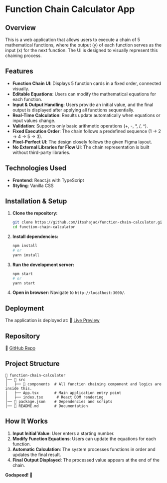 # Function Chain Calculator App

## Overview
This is a web application that allows users to execute a chain of 5 mathematical functions, where the output (y) of each function serves as the input (x) for the next function. The UI is designed to visually represent this chaining process.

## Features
- **Function Chain UI**: Displays 5 function cards in a fixed order, connected visually.
- **Editable Equations**: Users can modify the mathematical equations for each function.
- **Input & Output Handling**: Users provide an initial value, and the final output is displayed after applying all functions sequentially.
- **Real-Time Calculation**: Results update automatically when equations or input values change.
- **Validation**: Supports only basic arithmetic operations (+, -, *, /, ^).
- **Fixed Execution Order**: The chain follows a predefined sequence (1 → 2 → 4 → 5 → 3).
- **Pixel-Perfect UI**: The design closely follows the given Figma layout.
- **No External Libraries for Flow UI**: The chain representation is built without third-party libraries.

## Technologies Used
- **Frontend**: React.js with TypeScript
- **Styling**: Vanilla CSS

## Installation & Setup
1. **Clone the repository:**
   ```sh
   git clone https://github.com/itsshajad/function-chain-calculator.git
   cd function-chain-calculator
   ```
2. **Install dependencies:**
   ```sh
   npm install
   # or
   yarn install
   ```
3. **Run the development server:**
   ```sh
   npm start
   # or
   yarn start
   ```
4. **Open in browser:**
   Navigate to `http://localhost:3000/`.

## Deployment
The application is deployed at:
🔗 [Live Preview](https://function-chain-calculator-eight.vercel.app/)

## Repository
🔗 [GitHub Repo](https://github.com/itsshajad/function-chain-calculator.git)

## Project Structure
```
📂 function-chain-calculator
│── 📁 src
│   ├── 📁 components  # All function chaining component and logics are inside this.
│   ├── App.tsx       # Main application entry point
│   ├── index.tsx      # React DOM rendering
│── 📄 package.json    # Dependencies and scripts
│── 📄 README.md       # Documentation
```

## How It Works
1. **Input Initial Value**: User enters a starting number.
2. **Modify Function Equations**: Users can update the equations for each function.
3. **Automatic Calculation**: The system processes functions in order and updates the final result.
4. **Final Output Displayed**: The processed value appears at the end of the chain.

**Godspeed! 🚀**